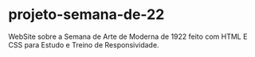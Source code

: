 # projeto-semana-de-22
 WebSite sobre a Semana de Arte de Moderna de 1922 feito com HTML E CSS para Estudo e Treino de Responsividade. 
